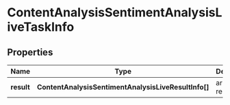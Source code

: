 # ContentAnalysisSentimentAnalysisLiveTaskInfo

## Properties

| Name | Type | Description | Notes |
|------------ | ------------- | ------------- | -------------|
**result** | **ContentAnalysisSentimentAnalysisLiveResultInfo[]** | array of results |[optional]|